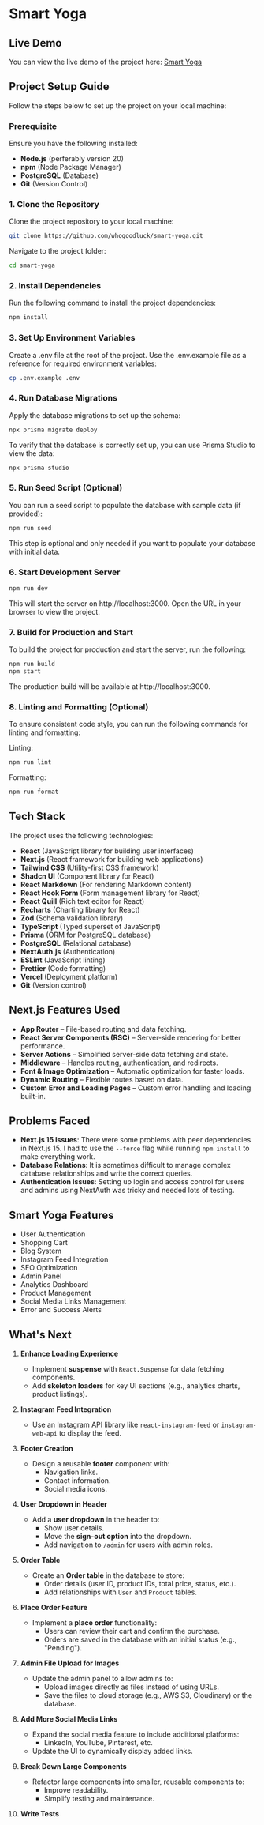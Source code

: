 # Smart Yoga

## Live Demo

You can view the live demo of the project here: [Smart Yoga](https://smartyoga.vercel.app/)

## Project Setup Guide

Follow the steps below to set up the project on your local machine:

### Prerequisite

Ensure you have the following installed:

- **Node.js** (perferably version 20)
- **npm** (Node Package Manager)
- **PostgreSQL** (Database)
- **Git** (Version Control)

### 1. Clone the Repository

Clone the project repository to your local machine:

```bash
git clone https://github.com/whogoodluck/smart-yoga.git
```

Navigate to the project folder:

```bash
cd smart-yoga
```

### 2. Install Dependencies

Run the following command to install the project dependencies:

```bash
npm install
```

### 3. Set Up Environment Variables

Create a .env file at the root of the project. Use the .env.example file as a reference for required environment variables:

```bash
cp .env.example .env
```

### 4. Run Database Migrations

Apply the database migrations to set up the schema:

```bash
npx prisma migrate deploy
```

To verify that the database is correctly set up, you can use Prisma Studio to view the data:

```bash
npx prisma studio
```

### 5. Run Seed Script (Optional)

You can run a seed script to populate the database with sample data (if provided):

```bash
npm run seed
```

This step is optional and only needed if you want to populate your database with initial data.

### 6. Start Development Server

```bash
npm run dev
```

This will start the server on http://localhost:3000. Open the URL in your browser to view the project.

### 7. Build for Production and Start

To build the project for production and start the server, run the following:

```bash
npm run build
npm start
```

The production build will be available at http://localhost:3000.

### 8. Linting and Formatting (Optional)

To ensure consistent code style, you can run the following commands for linting and formatting:

Linting:

```bash
npm run lint
```

Formatting:

```bash
npm run format
```

## Tech Stack

The project uses the following technologies:

- **React** (JavaScript library for building user interfaces)
- **Next.js** (React framework for building web applications)
- **Tailwind CSS** (Utility-first CSS framework)
- **Shadcn UI** (Component library for React)
- **React Markdown** (For rendering Markdown content)
- **React Hook Form** (Form management library for React)
- **React Quill** (Rich text editor for React)
- **Recharts** (Charting library for React)
- **Zod** (Schema validation library)
- **TypeScript** (Typed superset of JavaScript)
- **Prisma** (ORM for PostgreSQL database)
- **PostgreSQL** (Relational database)
- **NextAuth.js** (Authentication)
- **ESLint** (JavaScript linting)
- **Prettier** (Code formatting)
- **Vercel** (Deployment platform)
- **Git** (Version control)

## Next.js Features Used

- **App Router** – File-based routing and data fetching.
- **React Server Components (RSC)** – Server-side rendering for better performance.
- **Server Actions** – Simplified server-side data fetching and state.
- **Middleware** – Handles routing, authentication, and redirects.
- **Font & Image Optimization** – Automatic optimization for faster loads.
- **Dynamic Routing** – Flexible routes based on data.
- **Custom Error and Loading Pages** – Custom error handling and loading built-in.

## Problems Faced

- **Next.js 15 Issues**: There were some problems with peer dependencies in Next.js 15. I had to use the `--force` flag while running `npm install` to make everything work.
- **Database Relations**: It is sometimes difficult to manage complex database relationships and write the correct queries.
- **Authentication Issues**: Setting up login and access control for users and admins using NextAuth was tricky and needed lots of testing.

## Smart Yoga Features

- User Authentication
- Shopping Cart
- Blog System
- Instagram Feed Integration
- SEO Optimization
- Admin Panel
- Analytics Dashboard
- Product Management
- Social Media Links Management
- Error and Success Alerts

## What's Next

1. **Enhance Loading Experience**

   - Implement **suspense** with `React.Suspense` for data fetching components.
   - Add **skeleton loaders** for key UI sections (e.g., analytics charts, product listings).

2. **Instagram Feed Integration**

   - Use an Instagram API library like `react-instagram-feed` or `instagram-web-api` to display the feed.

3. **Footer Creation**

   - Design a reusable **footer** component with:
     - Navigation links.
     - Contact information.
     - Social media icons.

4. **User Dropdown in Header**

   - Add a **user dropdown** in the header to:
     - Show user details.
     - Move the **sign-out option** into the dropdown.
     - Add navigation to `/admin` for users with admin roles.

5. **Order Table**

   - Create an **Order table** in the database to store:
     - Order details (user ID, product IDs, total price, status, etc.).
     - Add relationships with `User` and `Product` tables.

6. **Place Order Feature**

   - Implement a **place order** functionality:
     - Users can review their cart and confirm the purchase.
     - Orders are saved in the database with an initial status (e.g., "Pending").

7. **Admin File Upload for Images**

   - Update the admin panel to allow admins to:
     - Upload images directly as files instead of using URLs.
     - Save the files to cloud storage (e.g., AWS S3, Cloudinary) or the database.

8. **Add More Social Media Links**

   - Expand the social media feature to include additional platforms:
     - LinkedIn, YouTube, Pinterest, etc.
   - Update the UI to dynamically display added links.

9. **Break Down Large Components**

   - Refactor large components into smaller, reusable components to:
     - Improve readability.
     - Simplify testing and maintenance.

10. **Write Tests**
